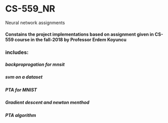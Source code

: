 # CS-559_NR
Neural network assignments
#### Constains the project implementations based on assignment given in CS-559 course in the fall-2018 by Professor Erdem Koyuncu
### includes:
##### backproprogation for mnsit
##### svm on a dataset
##### PTA for MNIST
##### Gradient descent and newton menthod
##### PTA algorithm 
